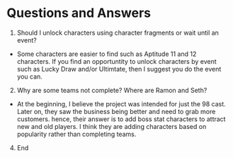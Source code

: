 # Questions and Answers

1. Should I unlock characters using character fragments or wait until an event?
- Some characters are easier to find such as Aptitude 11 and 12 characters. If you find an opportuntity to unlock characters by event such as Lucky Draw and/or Ultimtate, then I suggest you do the event you can.

2. Why are some teams not complete? Where are Ramon and Seth?
- At the beginning, I believe the project was intended for just the 98 cast. Later on, they saw the business being better and need to grab more customers. hence, their answer is to add boss stat characters to attract new and old players. I think they are adding characters based on popularity rather than completing teams.

4. End
